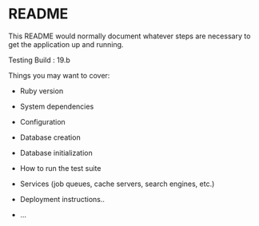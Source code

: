 # README

This README would normally document whatever steps are necessary to get the
application up and running.

Testing Build : 19.b

Things you may want to cover:

* Ruby version

* System dependencies

* Configuration

* Database creation

* Database initialization

* How to run the test suite

* Services (job queues, cache servers, search engines, etc.)

* Deployment instructions..

* ...
